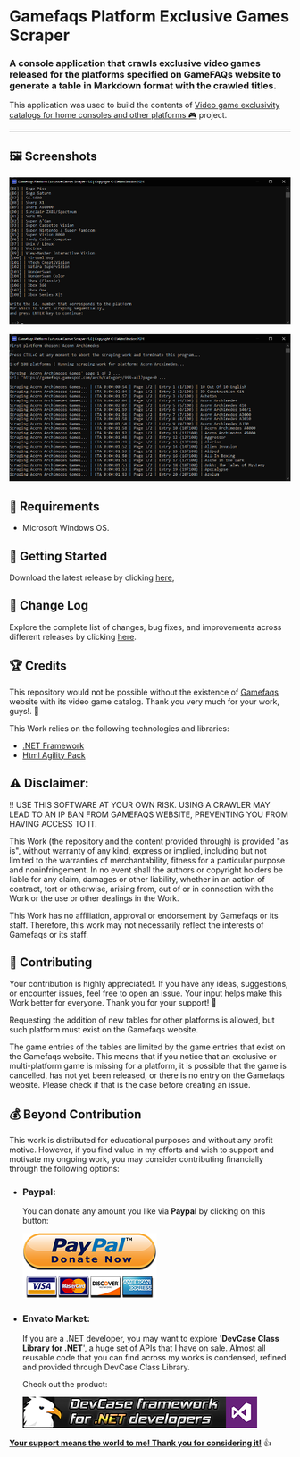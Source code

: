 # Gamefaqs Platform Exclusive Games Scraper

### A console application that crawls exclusive video games released for the platforms specified on GameFAQs website to generate a table in Markdown format with the crawled titles.

This application was used to build the contents of [Video game exclusivity catalogs for home consoles and other platforms 🎮](https://github.com/ElektroStudios/Video-Game-Consoles-Exclusive-Game-Lists) project.

------------------

## 🖼️ Screenshots

![screenshot](/Images/screenshot1.png)

![screenshot](/Images/screenshot2.png)

## 📝 Requirements

- Microsoft Windows OS.

## 🤖 Getting Started

Download the latest release by clicking [here](https://github.com/ElektroStudios/PROJECT_NAME/releases/latest),

## 🔄 Change Log

Explore the complete list of changes, bug fixes, and improvements across different releases by clicking [here](/Docs/CHANGELOG.md).

## 🏆 Credits

This repository would not be possible without the existence of [Gamefaqs](https://gamefaqs.gamespot.com/) website with its video game catalog. Thank you very much for your work, guys!. 🙏 

This Work relies on the following technologies and libraries: 

 - [.NET Framework](https://dotnet.microsoft.com/en-us/download/dotnet-framework)
 - [Html Agility Pack](https://html-agility-pack.net/)

## ⚠️ Disclaimer:

‼️ USE THIS SOFTWARE AT YOUR OWN RISK. USING A CRAWLER MAY LEAD TO AN IP BAN FROM GAMEFAQS WEBSITE, PREVENTING YOU FROM HAVING ACCESS TO IT.

This Work (the repository and the content provided through) is provided "as is", without warranty of any kind, express or implied, including but not limited to the warranties of merchantability, fitness for a particular purpose and noninfringement. In no event shall the authors or copyright holders be liable for any claim, damages or other liability, whether in an action of contract, tort or otherwise, arising from, out of or in connection with the Work or the use or other dealings in the Work.

This Work has no affiliation, approval or endorsement by Gamefaqs or its staff. Therefore, this work may not necessarily reflect the interests of Gamefaqs or its staff.

## 💪 Contributing

Your contribution is highly appreciated!. If you have any ideas, suggestions, or encounter issues, feel free to open an issue. Your input helps make this Work better for everyone. Thank you for your support! 🚀

Requesting the addition of new tables for other platforms is allowed, but such platform must exist on the Gamefaqs website.

The game entries of the tables are limited by the game entries that exist on the Gamefaqs website. This means that if you notice that an exclusive or multi-platform game is missing for a platform, it is possible that the game is cancelled, has not yet been released, or there is no entry on the Gamefaqs website. Please check if that is the case before creating an issue.

## 💰 Beyond Contribution 

This work is distributed for educational purposes and without any profit motive. However, if you find value in my efforts and wish to support and motivate my ongoing work, you may consider contributing financially through the following options:

 - ### Paypal:
    You can donate any amount you like via **Paypal** by clicking on this button:

    [![Donation Account](Images/Paypal_Donate.png)](https://www.paypal.com/cgi-bin/webscr?cmd=_s-xclick&hosted_button_id=E4RQEV6YF5NZY)

 - ### Envato Market:
   If you are a .NET developer, you may want to explore '**DevCase Class Library for .NET**', a huge set of APIs that I have on sale.
   Almost all reusable code that you can find across my works is condensed, refined and provided through DevCase Class Library.

    Check out the product:
    
   [![DevCase Class Library for .NET](Images/DevCase_Banner.png)](https://codecanyon.net/item/elektrokit-class-library-for-net/19260282)

<u>**Your support means the world to me! Thank you for considering it!**</u> 👍
